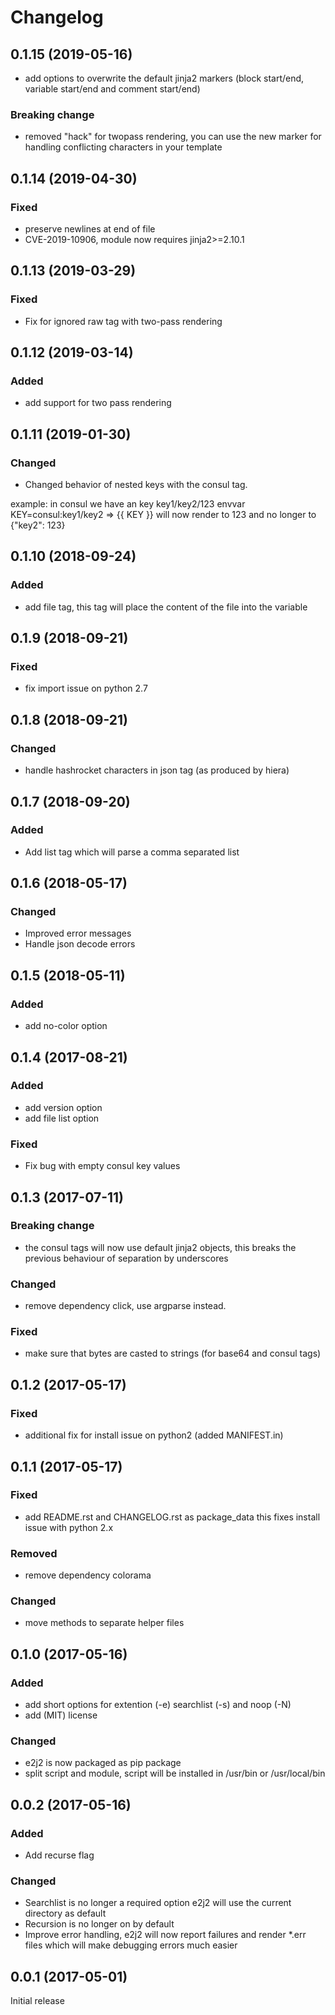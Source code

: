 # Changelog
## 0.1.15 (2019-05-16)
- add options to overwrite the default jinja2 markers (block start/end, variable start/end and comment start/end)

### Breaking change
- removed "hack" for twopass rendering, you can use the new marker for handling conflicting characters in your template  

## 0.1.14 (2019-04-30)
### Fixed
- preserve newlines at end of file
- CVE-2019-10906, module now requires jinja2>=2.10.1

## 0.1.13 (2019-03-29)
### Fixed
- Fix for ignored raw tag with two-pass rendering

## 0.1.12 (2019-03-14)
### Added
- add support for two pass rendering

## 0.1.11 (2019-01-30)
### Changed
- Changed behavior of nested keys with the consul tag.

example: in consul we have an key key1/key2/123
envvar KEY=consul:key1/key2 => {{ KEY }} will now render to 123 and no longer to {"key2": 123}  

## 0.1.10 (2018-09-24)
### Added
- add file tag, this tag will place the content of the file into the variable

## 0.1.9 (2018-09-21)
### Fixed
- fix import issue on python 2.7

## 0.1.8 (2018-09-21)
### Changed
- handle hashrocket characters in json tag (as produced by hiera)

## 0.1.7 (2018-09-20)
### Added
- Add list tag which will parse a comma separated list 

## 0.1.6 (2018-05-17)
### Changed
- Improved error messages
- Handle json decode errors

## 0.1.5 (2018-05-11)
### Added
- add no-color option

## 0.1.4 (2017-08-21)

### Added
- add version option
- add file list option

### Fixed
- Fix bug with empty consul key values

## 0.1.3 (2017-07-11)

### Breaking change
- the consul tags will now use default jinja2 objects, this breaks the previous behaviour of separation by underscores

### Changed
- remove dependency click, use argparse instead.

### Fixed
- make sure that bytes are casted to strings (for base64 and consul tags)

## 0.1.2 (2017-05-17)

### Fixed
- additional fix for install issue on python2 (added MANIFEST.in)

## 0.1.1 (2017-05-17)

### Fixed
- add README.rst and CHANGELOG.rst as package_data this fixes install issue with python 2.x

### Removed
- remove dependency colorama

### Changed
- move methods to separate helper files

## 0.1.0 (2017-05-16)

### Added
- add short options for extention (-e) searchlist (-s) and noop (-N)
- add (MIT) license

### Changed
- e2j2 is now packaged as pip package
- split script and module, script will be installed in /usr/bin or /usr/local/bin

## 0.0.2 (2017-05-16)

### Added
- Add recurse flag

### Changed
- Searchlist is no longer a required option e2j2 will use the current directory as default
- Recursion is no longer on by default
- Improve error handling, e2j2 will now report failures and render *.err files which will make debugging errors much easier

## 0.0.1 (2017-05-01)

Initial release
